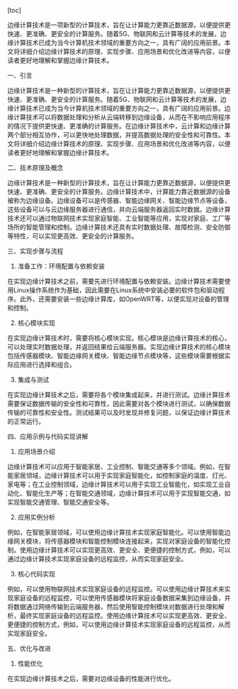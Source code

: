 
[toc]                    
                
                
边缘计算技术是一项新型的计算技术，旨在让计算能力更靠近数据源，以便提供更快速、更准确、更安全的计算服务。随着5G、物联网和云计算等技术的发展，边缘计算技术已成为当今计算机技术领域的重要方向之一，具有广阔的应用前景。本文将详细介绍边缘计算技术的原理、实现步骤、应用场景和优化改进等内容，以便读者更好地理解和掌握边缘计算技术。

一、引言

边缘计算技术是一种新型的计算技术，旨在让计算能力更靠近数据源，以便提供更快速、更准确、更安全的计算服务。随着5G、物联网和云计算等技术的发展，边缘计算技术已成为当今计算机技术领域的重要方向之一，具有广阔的应用前景。边缘计算技术可以将数据处理和分析从云端转移到边缘设备，从而在不影响应用程序的情况下提供更快速、更准确的计算服务。在边缘计算技术中，云计算和边缘计算两个部分相互协作，可以更快地处理数据，并提高数据处理的安全性和可靠性。本文将详细介绍边缘计算技术的原理、实现步骤、应用场景和优化改进等内容，以便读者更好地理解和掌握边缘计算技术。

二、技术原理及概念

边缘计算技术是一种新型的计算技术，旨在让计算能力更靠近数据源，以便提供更快速、更准确、更安全的计算服务。边缘计算技术中，计算能力靠近数据源的设备被称为边缘设备。边缘设备可以是传感器、智能边缘网关、智能边缘节点等设备，这些设备可以与云边缘服务器进行通信，并向云端服务器返回实时数据。边缘计算技术还可以通过物联网技术实现家庭智能、工业智能等应用，实现对家庭、工厂等场所的智能管理和控制。边缘计算技术还具有实时数据处理、故障检测、安全防御等特性，可以实现更高效、更安全的计算服务。

三、实现步骤与流程

1. 准备工作：环境配置与依赖安装

在实现边缘计算技术之前，需要先进行环境配置与依赖安装。边缘计算技术需要使用Linux操作系统作为基础，因此需要在Linux系统中安装必要的软件包和驱动程序。此外，还需要安装一些边缘计算库，如OpenWRT等，以便实现对设备的管理和控制。

2. 核心模块实现

在实现边缘计算技术时，需要将核心模块实现。核心模块是边缘计算技术的核心，可以处理实时数据处理，并返回结果给云端服务器。实现边缘计算技术的核心模块包括传感器模块、智能边缘网关模块、智能边缘节点模块等，这些模块需要根据实际应用进行选择和组合。

3. 集成与测试

在实现边缘计算技术之后，需要将各个模块集成起来，并进行测试。边缘计算技术需要保证数据传输的安全性和可靠性，因此需要对各个模块进行测试，以确保数据传输的可靠性和安全性。测试结果可以及时发现并修复问题，以保证边缘计算技术的正常运行。

四、应用示例与代码实现讲解

1. 应用场景介绍

边缘计算技术可以应用于智能家居、工业控制、智能交通等多个领域。例如，在智能家居领域，边缘计算技术可以用于实现家庭智能化，如控制家庭的温度、灯光、家电等；在工业控制领域，边缘计算技术可以用于实现工业智能化，如实现工业自动化、智能化生产等；在智能交通领域，边缘计算技术可以用于实现智能交通，如实现智能交通管理、智能交通安全等。

2. 应用实例分析

例如，在智能家居领域，可以使用边缘计算技术实现家庭智能化。可以使用智能边缘网关模块，将传感器模块和智能控制模块连接起来，实现对家庭设备的智能化控制。使用边缘计算技术可以实现更高效、更安全、更便捷的控制方式，例如，可以通过边缘计算技术实现家庭设备的远程监控，从而实现家庭安全。

3. 核心代码实现

例如，可以使用物联网技术实现家庭设备的远程监控。可以使用边缘计算技术来实现家庭设备的远程监控，可以使用传感器模块将家庭设备数据采集到边缘设备，并将数据通过网络传输到云端服务器，然后使用智能控制模块对数据进行处理和解析，最终实现家庭设备的远程监控。使用边缘计算技术可以实现更高效、更安全、更便捷的控制方式，例如，可以使用边缘计算技术实现家庭设备的远程监控，从而实现家庭安全。

五、优化与改进

1. 性能优化

在实现边缘计算技术之后，需要对边缘设备的性能进行优化。

